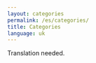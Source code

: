 ```yaml
---
layout: categories
permalink: /es/categories/
title: Categories
language: uk
---
```


Translation needed.
